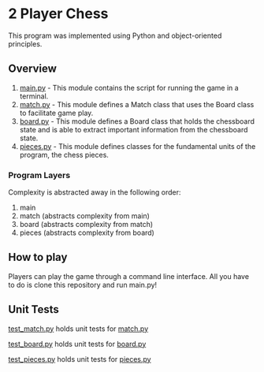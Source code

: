 # 2 Player Chess
This program was implemented using Python and object-oriented principles.

## Overview
1. [main.py](main.py) - This module contains the script for running the game in a terminal.
2. [match.py](match.py) - This module defines a Match class that uses the Board class to
facilitate game play.
3. [board.py](board.py) - This module defines a Board class that holds the chessboard state
and is able to extract important information from the chessboard state.
4. [pieces.py](pieces.py) - This module defines classes for the fundamental units of the
program, the chess pieces.

### Program Layers
Complexity is abstracted away in the following order:
1. main
2. match (abstracts complexity from main)
3. board (abstracts complexity from match)
4. pieces (abstracts complexity from board)

## How to play
Players can play the game through a command line interface.
All you have to do is clone this repository and run main.py!

## Unit Tests
[test_match.py](test_match.py) holds unit tests for [match.py](match.py)

[test_board.py](test_board.py) holds unit tests for [board.py](board.py)

[test_pieces.py](test_pieces.py) holds unit tests for [pieces.py](pieces.py)